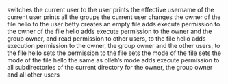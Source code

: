 switches the current user to the user
prints the effective username of the current user
prints all the groups the current user
changes the owner of the file hello to the user betty
creates an empty file
adds execute permission to the owner of the file hello
 adds execute permission to the owner and the group owner, and read permission to other users, to the file hello
adds execution permission to the owner, the group owner and the other users, to the file hello
sets the permission to the file 
sets the mode of the file 
sets the mode of the file hello the same as olleh’s mode
adds execute permission to all subdirectories of the current directory for the owner, the group owner and all other users

